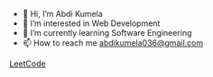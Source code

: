 - 👋 Hi, I’m Abdi Kumela
- 👀 I’m interested in Web Development
- 🌱 I’m currently learning Software Engineering
- 📫 How to reach me abdikumela036@gmail.com



<a href="https://leetcode.com/Abdi036/">LeetCode<a>

<!---
Abdi036/Abdi036 is a ✨ special ✨ repository because its `README.md` (this file) appears on your GitHub profile.
You can click the Preview link to take a look at your changes.
--->
